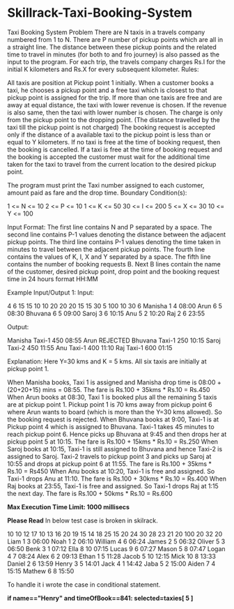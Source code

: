 # Skillrack-Taxi-Booking-System

Taxi Booking System Problem
There are N taxis in a travels company numbered from 1 to N. There are P number of pickup points which are all in a straight line. The distance between these pickup points and the related time to travel in minutes (for both to and fro journey) is also passed as the input to the program. For each trip, the travels company charges Rs.I for the initial K kilometers and Rs.X for every subsequent kilometer.
Rules:

All taxis are position at Pickup point 1 initially.
When a customer books a taxi, he chooses a pickup point and a free taxi which is closest to that pickup point is assigned for the trip. If more than one taxis are free and are away at equal distance, the taxi with lower revenue is chosen. If the revenue is also same, then the taxi with lower number is chosen.
The charge is only from the pickup point to the dropping point. (The distance travelled by the taxi till the pickup point is not charged)
The booking request is accepted only if the distance of a available taxi to the pickup point is less than or equal to Y kilometers.
If no taxi is free at the time of booking request, then the booking is cancelled.
If a taxi is free at the time of booking request and the booking is accepted the customer must wait for the additional time taken for the taxi to travel from the current location to the desired pickup point.

The program must print the Taxi number assigned to each customer, amount paid as fare and the drop time.
Boundary Condition(s):

1 <= N <= 10
2 <= P <= 10
1 <= K <= 50
30 <= I <= 200
5 <= X <= 30
10 <= Y <= 100

Input Format:
The first line contains N and P separated by a space.
The second line contains P-1 values denoting the distance between the adjacent pickup points.
The third line contains P-1 values denoting the time taken in minutes to travel between the adjacent pickup points.
The fourth line contains the values of K, I, X and Y separated by a space.
The fifth line contains the number of booking requests B.
Next B lines contain the name of the customer, desired pickup point, drop point and the booking request time in 24 hours format HH:MM

Example Input/Output 1:
Input:

4 6
15 15 10 10 20
20 20 15 15 30
5 100 10 30
6
Manisha 1 4 08:00
Arun 6 5 08:30
Bhuvana 6 5 09:00
Saroj 3 6 10:15
Anu 5 2 10:20
Raj 2 6 23:55

Output:

Manisha Taxi-1 450 08:55
Arun REJECTED
Bhuvana Taxi-1 250 10:15
Saroj Taxi-2 450 11:55
Anu Taxi-1 400 11:10
Raj Taxi-1 600 01:15

Explanation:
Here Y=30 kms and K = 5 kms.
All six taxis are initially at pickup point 1.

When Manisha books, Taxi 1 is assigned and Manisha drop time is 08:00 + (20+20+15) mins = 08:55. The fare is Rs.100 + 35kms * Rs.10 = Rs.450
When Arun books at 08:30, Taxi 1 is booked plus all the remaining 5 taxis are at pickup point 1. Pickup point 1 is 70 kms away from pickup point 6 where Arun wants to board (which is more than the Y=30 kms allowed). So the booking request is rejected.
When Bhuvana books at 9:00, Taxi-1 is at Pickup point 4 which is assigned to Bhuvana. Taxi-1 takes 45 minutes to reach pickup point 6. Hence picks up Bhuvana at 9:45 and then drops her at pickup point 5 at 10:15. The fare is Rs.100 + 15kms * Rs.10 = Rs.250
When Saroj books at 10:15, Taxi-1 is still assigned to Bhuvana and hence Taxi-2 is assigned to Saroj. Taxi-2 travels to pickup point 3 and picks up Saroj at 10:55 and drops at pickup point 6 at 11:55. The fare is Rs.100 + 35kms * Rs.10 = Rs450
When Anu books at 10:20, Taxi-1 is free and assigned. So Taxi-1 drops Anu at 11:10. The fare is Rs.100 + 30kms * Rs.10 = Rs.400
When Raj books at 23:55, Taxi-1 is free and assigned. So Taxi-1 drops Raj at 1:15 the next day. The fare is Rs.100 + 50kms * Rs.10 = Rs.600

**Max Execution Time Limit: 1000 millisecs**

**Please Read**
In below test case is broken in skilrack.

10 10
12 17 10 13 16 20 19 15 14
18 25 15 20 24 30 28 23 21
20 100 20 32
20
Liam 1 3 06:00
Noah 1 2 06:10
William 4 6 06:24
James 2 5 06:32
Oliver 5 3 06:50
Benk 3 1 07:12
Ella 8 10 07:15
Lucas 9 6 07:27
Mason 5 8 07:47
Logan 4 7 08:24
Alex 6 2 09:13
Ethan 1 5 11:28
Jacob 5 10 12:15
Mick 10 8 13:33
Daniel 2 6 13:59
Henry 3 5 14:01
Jack 4 1 14:42
Jaba 5 2 15:00
Aiden 7 4 15:15
Mathew 6 8 15:50

To handle it i wrote the case in conditional statement. 

**if name=="Henry" and timeOfBook==841:
    selected=taxies[ 5 ]**

    
